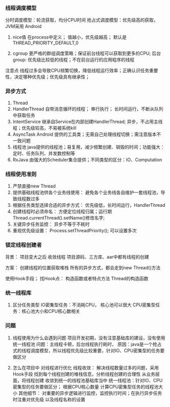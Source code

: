
### 线程调度模型
分时调度模型：轮流获取，均分CPU时间
抢占式调度模型：优先级高的获取，JVM采用
Android
1. nice值
在process中定义； 值越小，优先级越高； 默认是THREAD_PRIORITY_DEFAULT,0

2. cgroup
更严格的群组调度策略；保证前台线程可以获取到更多的CPU; 
后台group: 优先级比较低的线程；不在前台运行的应用程序的线程

注意点
线程过多会导致CPU频繁切换，降低线程运行效率；正确认识任务重要性，决定哪种优先级；优先级具有继承性；

### 异步方式
1. Thread
2. HandlerThread
   自带消息循环的线程； 串行执行； 长时间运行，不断从队列中获取任务
3. IntentService
   继承自Service在内部创建HandlerThread; 异步，不占用主线程；优先级较高，不易被系统kill
4. AsyncTask
   Android 提供的工具类；无需自己处理线程切换；需注意版本不一致问题
5. 线程池
   java提供的线程池；易复用，减少频繁创建、销毁的时间；功能强大：定时、任务队列、并发数控制等
6. RxJava
   由强大的Scheduler集合提供；不同类型的区分：IO、Computation

### 线程使用准则
1. 严禁直接new Thread
2. 提供基础线程池供各个业务线使用：
    避免各个业务线各自维护一套线程池，导致线程数过多
3. 根据任务类型选择合适的异步方式：
    优先级低，长时间运行，HandlerThread
4. 创建线程时必须命名： 
    方便定位线程归属；运行期Thread.currentThread().setName()修改名字;
5. 关键异步任务监控： 
    异步不等于不耗时
6. 重视优先级设置： 
    Process.setThreadPriority(); 可以设置多次

### 锁定线程创建者
背景：
项目变大之后 收敛线程
项目源码、三方库、aar中都有线程的创建

方案：
创建线程的位置获取堆栈
所有的异步方式，都会走到new Thread()方法

使用Hook手段；
找Hook点： 构造函数或者特点方法
Thread的构造函数

### 统一线程库
1. 区分任务类型
    IO密集型任务：不消耗CPU， 核心池可以很大
    CPU密集型任务：核心池大小和CPU核心数相关

### 问题
1. 线程使用为什么会遇到问题
   项目开发初期，没有注意基础库的建设，没有使用统一线程池
   问题：主线程卡顿，后台线程执行耗时，
   原因：java是一个抢占式的线程调度模型，所以线程优先级比较重要，针对IO、CPU密集型的任务要做区分

2. 怎么在项目中 对线程进行优化
    线程收敛： 解决线程数量过多的问题，采用Hook手段 找到每个线程创建的堆栈信息，分析线程创建的合理性
            从业务层面，将线程创建 收敛到统一的线程池基础库当中
    统一线程池：针对IO、CPU密集型的任务要做区分； 根据CPU核心数量 计算CPU密集型任务的线程池大小
    其他细节： 对重要的异步逻辑进行监控，监控执行时间；在执行异步任务时注重对优先级 以及线程名称的设置



